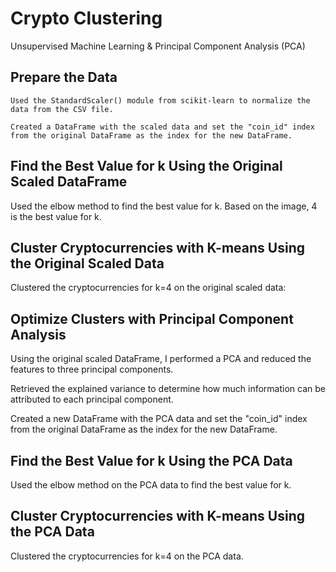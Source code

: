 # Crypto Clustering
Unsupervised Machine Learning &amp; Principal Component Analysis (PCA)

## Prepare the Data

    Used the StandardScaler() module from scikit-learn to normalize the data from the CSV file.

    Created a DataFrame with the scaled data and set the "coin_id" index from the original DataFrame as the index for the new DataFrame.


## Find the Best Value for k Using the Original Scaled DataFrame

  Used the elbow method to find the best value for k. Based on the image, 4 is the best value for k.


## Cluster Cryptocurrencies with K-means Using the Original Scaled Data

  Clustered the cryptocurrencies for k=4 on the original scaled data:


## Optimize Clusters with Principal Component Analysis

  Using the original scaled DataFrame, I performed a PCA and reduced the features to three principal components.

  Retrieved the explained variance to determine how much information can be attributed to each principal component.

  Created a new DataFrame with the PCA data and set the "coin_id" index from the original DataFrame as the index for the new DataFrame.
  

## Find the Best Value for k Using the PCA Data

  Used the elbow method on the PCA data to find the best value for k.
  

## Cluster Cryptocurrencies with K-means Using the PCA Data

  Clustered the cryptocurrencies for k=4 on the PCA data.
